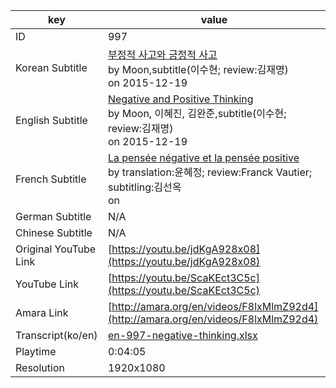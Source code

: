 |  key  |  value  |
|-------|---------|
| ID            | 997 |
| Korean Subtitle | [부정적 사고와 긍정적 사고](https://github.com/jungtosociety/dharma-qna/raw/master/sub/997/ko-997-negative-thinking.sbv)<br>by Moon,subtitle(이수현; review:김재명)<br>on 2015-12-19<br>|
| English Subtitle | [Negative and Positive Thinking](https://github.com/jungtosociety/dharma-qna/raw/master/sub/997/en-997-negative-thinking.sbv)<br>by Moon, 이혜진, 김완준,subtitle(이수현; review:김재명)<br>on 2015-12-19<br>|
| French Subtitle | [La pensée négative et la pensée positive](https://github.com/jungtosociety/dharma-qna/raw/master/sub/997/fr-997-negative-thinking.sbv)<br>by translation:윤혜정; review:Franck Vautier; subtitling:김선옥<br>on <br>|
| German Subtitle | N/A |
| Chinese Subtitle | N/A |
| Original YouTube Link  | [https://youtu.be/jdKgA928x08](https://youtu.be/jdKgA928x08) |
| YouTube Link  | [https://youtu.be/ScaKEct3C5c](https://youtu.be/ScaKEct3C5c) |
| Amara Link    | [http://amara.org/en/videos/F8lxMlmZ92d4](http://amara.org/en/videos/F8lxMlmZ92d4) |
| Transcript(ko/en) | [en-997-negative-thinking.xlsx](https://github.com/jungtosociety/dharma-qna/raw/master/sub/997/en-997-negative-thinking.xlsx) |
| Playtime | 0:04:05 |
| Resolution | 1920x1080|
